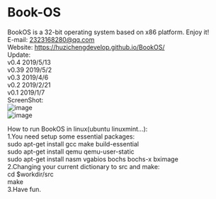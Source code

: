 # Book-OS
BookOS is a 32-bit operating system based on x86 platform. 
Enjoy it!  
E-mail: 2323168280@qq.com  
Website: https://huzichengdevelop.github.io/BookOS/  
Update:  
    v0.4 2019/5/13  
    v0.39 2019/5/2  
    v0.3 2019/4/6  
    v0.2 2019/2/21  
    v0.1 2019/1/7  
ScreenShot:  
![image](https://github.com/huzichengdevelop/Book-OS/blob/master/screenshoot/start.jpg)  
![image](https://github.com/huzichengdevelop/Book-OS/blob/master/screenshoot/desktop.jpg)  

How to run BookOS in linux(ubuntu linuxmint...):  
    1.You need setup some essential packages:  
    sudo apt-get install gcc make build-essential  
    sudo apt-get install qemu qemu-user-static  
    sudo apt-get install nasm vgabios bochs bochs-x bximage  
    2.Changing your current dictionary to src and make:  
	cd $workdir/src  
	make  
    3.Have fun.  
